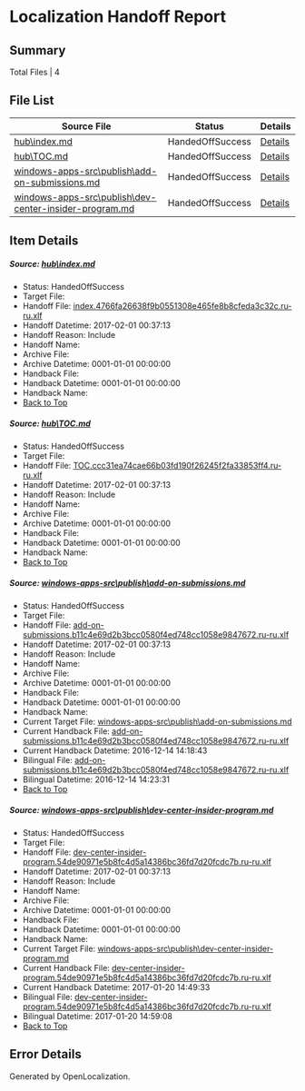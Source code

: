 # <a name='report-top'></a> Localization Handoff Report

## Summary
 Total Files | 4

## File List
 Source File | Status | Details 
 ----------- | ------ | ------- 
 [hub\index.md](https://cpubwin.visualstudio.com/windows-uwp/_git/windows-uwp/commit/d292759f4146bb8aa35311043a87843e89a7295d?path=hub%2Findex.md&_a=contents) | HandedOffSuccess | [Details](#66c18f3bf0f33de02645b19f4a08534cae92690a7)
 [hub\TOC.md](https://cpubwin.visualstudio.com/windows-uwp/_git/windows-uwp/commit/1eec0098259736b53da2d89b8fb9f2131bc1e8eb?path=hub%2FTOC.md&_a=contents) | HandedOffSuccess | [Details](#46f0f0189b1d7df4cb842a21abffd06dc9a7d2c18)
 [windows-apps-src\publish\add-on-submissions.md](https://cpubwin.visualstudio.com/windows-uwp/_git/windows-uwp/commit/334285e47cb714870c0f07d7b97f99a1867717bd?path=windows-apps-src%2Fpublish%2Fadd-on-submissions.md&_a=contents) | HandedOffSuccess | [Details](#ae1f70bbdded3409d32d7f027277f924957f3f984790)
 [windows-apps-src\publish\dev-center-insider-program.md](https://cpubwin.visualstudio.com/windows-uwp/_git/windows-uwp/commit/871f98c2ffb7899f190da73458f96198d2dc64a2?path=windows-apps-src%2Fpublish%2Fdev-center-insider-program.md&_a=contents) | HandedOffSuccess | [Details](#e3f8343da97448c80fb0167a046dc85b427ee36f4821)

## Item Details
##### <a name='66c18f3bf0f33de02645b19f4a08534cae92690a7'></a> Source: [hub\index.md](https://cpubwin.visualstudio.com/windows-uwp/_git/windows-uwp/commit/d292759f4146bb8aa35311043a87843e89a7295d?path=hub%2Findex.md&_a=contents)
* Status: HandedOffSuccess
* Target File: 
* Handoff File: [index.4766fa26638f9b0551308e465fe8b8cfeda3c32c.ru-ru.xlf](https://cpubwin.visualstudio.com/windows-uwp/_git/WDCLib.handoff/commit/7f0301602daeff10a59d410f402c2f0cd1675f25?path=ol-handoff%2Fcpubwin%2Fwindows-uwp.ru-ru%2Fmaster%2Findex.4766fa26638f9b0551308e465fe8b8cfeda3c32c.ru-ru.xlf&_a=contents)
* Handoff Datetime: 2017-02-01 00:37:13
* Handoff Reason: Include
* Handoff Name: 
* Archive File: 
* Archive Datetime: 0001-01-01 00:00:00
* Handback File: 
* Handback Datetime: 0001-01-01 00:00:00
* Handback Name: 
* [Back to Top](#report-top)

##### <a name='46f0f0189b1d7df4cb842a21abffd06dc9a7d2c18'></a> Source: [hub\TOC.md](https://cpubwin.visualstudio.com/windows-uwp/_git/windows-uwp/commit/1eec0098259736b53da2d89b8fb9f2131bc1e8eb?path=hub%2FTOC.md&_a=contents)
* Status: HandedOffSuccess
* Target File: 
* Handoff File: [TOC.ccc31ea74cae66b03fd190f26245f2fa33853ff4.ru-ru.xlf](https://cpubwin.visualstudio.com/windows-uwp/_git/WDCLib.handoff/commit/7f0301602daeff10a59d410f402c2f0cd1675f25?path=ol-handoff%2Fcpubwin%2Fwindows-uwp.ru-ru%2Fmaster%2FTOC.ccc31ea74cae66b03fd190f26245f2fa33853ff4.ru-ru.xlf&_a=contents)
* Handoff Datetime: 2017-02-01 00:37:13
* Handoff Reason: Include
* Handoff Name: 
* Archive File: 
* Archive Datetime: 0001-01-01 00:00:00
* Handback File: 
* Handback Datetime: 0001-01-01 00:00:00
* Handback Name: 
* [Back to Top](#report-top)

##### <a name='ae1f70bbdded3409d32d7f027277f924957f3f984790'></a> Source: [windows-apps-src\publish\add-on-submissions.md](https://cpubwin.visualstudio.com/windows-uwp/_git/windows-uwp/commit/334285e47cb714870c0f07d7b97f99a1867717bd?path=windows-apps-src%2Fpublish%2Fadd-on-submissions.md&_a=contents)
* Status: HandedOffSuccess
* Target File: 
* Handoff File: [add-on-submissions.b11c4e69d2b3bcc0580f4ed748cc1058e9847672.ru-ru.xlf](https://cpubwin.visualstudio.com/windows-uwp/_git/WDCLib.handoff/commit/7f0301602daeff10a59d410f402c2f0cd1675f25?path=ol-handoff%2Fcpubwin%2Fwindows-uwp.ru-ru%2Fmaster%2Fadd-on-submissions.b11c4e69d2b3bcc0580f4ed748cc1058e9847672.ru-ru.xlf&_a=contents)
* Handoff Datetime: 2017-02-01 00:37:13
* Handoff Reason: Include
* Handoff Name: 
* Archive File: 
* Archive Datetime: 0001-01-01 00:00:00
* Handback File: 
* Handback Datetime: 0001-01-01 00:00:00
* Handback Name: 
* Current Target File: [windows-apps-src\publish\add-on-submissions.md](https://cpubwin.visualstudio.com/windows-uwp/_git/windows-uwp.ru-ru/commit/ff7ef3fef698893948b201932681d560c02b81c4?path=windows-apps-src%2Fpublish%2Fadd-on-submissions.md&_a=contents)
* Current Handback File: [add-on-submissions.b11c4e69d2b3bcc0580f4ed748cc1058e9847672.ru-ru.xlf](https://cpubwin.visualstudio.com/windows-uwp/_git/WDCLib.handback/commit/ab354b5938b2392f53b7e830eafc3fe35c4cc5cf?path=ol-handback%2Fcpubwin%2Fwindows-uwp.ru-ru%2Fmaster%2Fadd-on-submissions.b11c4e69d2b3bcc0580f4ed748cc1058e9847672.ru-ru.xlf&_a=contents)
* Current Handback Datetime: 2016-12-14 14:18:43
* Bilingual File: [add-on-submissions.b11c4e69d2b3bcc0580f4ed748cc1058e9847672.ru-ru.xlf](https://cpubwin.visualstudio.com/windows-uwp/_git/WDCLib.handback/commit/ab354b5938b2392f53b7e830eafc3fe35c4cc5cf?path=ol-handback%2Fcpubwin%2Fwindows-uwp.ru-ru%2Fmaster%2Fadd-on-submissions.b11c4e69d2b3bcc0580f4ed748cc1058e9847672.ru-ru.xlf&_a=contents)
* Bilingual Datetime: 2016-12-14 14:23:31
* [Back to Top](#report-top)

##### <a name='e3f8343da97448c80fb0167a046dc85b427ee36f4821'></a> Source: [windows-apps-src\publish\dev-center-insider-program.md](https://cpubwin.visualstudio.com/windows-uwp/_git/windows-uwp/commit/871f98c2ffb7899f190da73458f96198d2dc64a2?path=windows-apps-src%2Fpublish%2Fdev-center-insider-program.md&_a=contents)
* Status: HandedOffSuccess
* Target File: 
* Handoff File: [dev-center-insider-program.54de90971e5b8fc4d5a14386bc36fd7d20fcdc7b.ru-ru.xlf](https://cpubwin.visualstudio.com/windows-uwp/_git/WDCLib.handoff/commit/7f0301602daeff10a59d410f402c2f0cd1675f25?path=ol-handoff%2Fcpubwin%2Fwindows-uwp.ru-ru%2Fmaster%2Fdev-center-insider-program.54de90971e5b8fc4d5a14386bc36fd7d20fcdc7b.ru-ru.xlf&_a=contents)
* Handoff Datetime: 2017-02-01 00:37:13
* Handoff Reason: Include
* Handoff Name: 
* Archive File: 
* Archive Datetime: 0001-01-01 00:00:00
* Handback File: 
* Handback Datetime: 0001-01-01 00:00:00
* Handback Name: 
* Current Target File: [windows-apps-src\publish\dev-center-insider-program.md](https://cpubwin.visualstudio.com/windows-uwp/_git/windows-uwp.ru-ru/commit/7cad008d0d1f6837f90e89ba099bdc4bec626a5f?path=windows-apps-src%2Fpublish%2Fdev-center-insider-program.md&_a=contents)
* Current Handback File: [dev-center-insider-program.54de90971e5b8fc4d5a14386bc36fd7d20fcdc7b.ru-ru.xlf](https://cpubwin.visualstudio.com/windows-uwp/_git/WDCLib.handback/commit/9c754f24cd1c17b245df73d43e1742b4088fb6ce?path=ol-handback%2Fcpubwin%2Fwindows-uwp.ru-ru%2Fmaster%2Fdev-center-insider-program.54de90971e5b8fc4d5a14386bc36fd7d20fcdc7b.ru-ru.xlf&_a=contents)
* Current Handback Datetime: 2017-01-20 14:49:33
* Bilingual File: [dev-center-insider-program.54de90971e5b8fc4d5a14386bc36fd7d20fcdc7b.ru-ru.xlf](https://cpubwin.visualstudio.com/windows-uwp/_git/WDCLib.handback/commit/9c754f24cd1c17b245df73d43e1742b4088fb6ce?path=ol-handback%2Fcpubwin%2Fwindows-uwp.ru-ru%2Fmaster%2Fdev-center-insider-program.54de90971e5b8fc4d5a14386bc36fd7d20fcdc7b.ru-ru.xlf&_a=contents)
* Bilingual Datetime: 2017-01-20 14:59:08
* [Back to Top](#report-top)


## Error Details

Generated by OpenLocalization.
